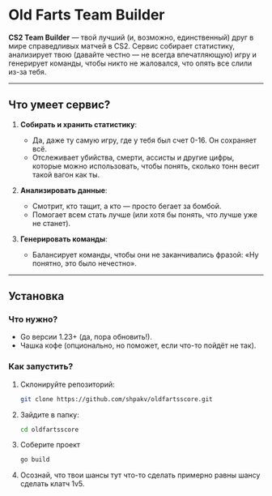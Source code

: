 # Old Farts Team Builder

**CS2 Team Builder** — твой лучший (и, возможно, единственный) друг в мире справедливых матчей в CS2.
Сервис собирает статистику, анализирует твою (давайте честно — не всегда впечатляющую) игру и генерирует команды, чтобы
никто не жаловался, что опять все слили из-за тебя.

---

## Что умеет сервис?

1. **Собирать и хранить статистику**:
    - Да, даже ту самую игру, где у тебя был счет 0-16. Он сохраняет всё.
    - Отслеживает убийства, смерти, ассисты и другие цифры, которые можно использовать, чтобы понять, сколько тонн весит такой вагон как ты.

2. **Анализировать данные**:
    - Смотрит, кто тащит, а кто — просто бегает за бомбой.
    - Помогает всем стать лучше (или хотя бы понять, что лучше уже не станет).

3. **Генерировать команды**:
    - Балансирует команды, чтобы они не заканчивались фразой: «Ну понятно, это было нечестно».

---

## Установка

### Что нужно?

- Go версии 1.23+ (да, пора обновить!).
- Чашка кофе (опционально, но поможет, если что-то пойдёт не так).

### Как запустить?

1. Склонируйте репозиторий:
   ```bash
   git clone https://github.com/shpakv/oldfartsscore.git
   ```
2. Зайдите в папку:
   ```bash
   cd oldfartsscore
   ```
3. Соберите проект
   ```bash
   go build
   ```
4. Осознай, что твои шансы тут что-то сделать примерно равны шансу сделать клатч 1v5. 
